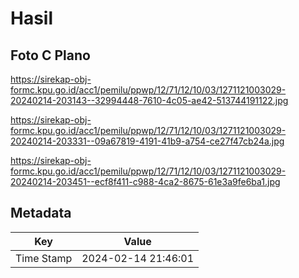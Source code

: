 # Hasil

## Foto C Plano

https://sirekap-obj-formc.kpu.go.id/acc1/pemilu/ppwp/12/71/12/10/03/1271121003029-20240214-203143--32994448-7610-4c05-ae42-513744191122.jpg

https://sirekap-obj-formc.kpu.go.id/acc1/pemilu/ppwp/12/71/12/10/03/1271121003029-20240214-203331--09a67819-4191-41b9-a754-ce27f47cb24a.jpg

https://sirekap-obj-formc.kpu.go.id/acc1/pemilu/ppwp/12/71/12/10/03/1271121003029-20240214-203451--ecf8f411-c988-4ca2-8675-61e3a9fe6ba1.jpg


## Metadata

| Key        | Value               |
| ---------- | ------------------- |
| Time Stamp | 2024-02-14 21:46:01 |



